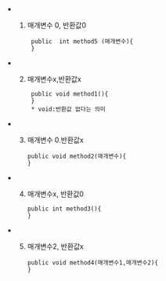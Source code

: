 + 1. 매개변수 0, 반환값0
        
          public  int method5 (매개변수){ 
          }
+ 2. 매개변수x,반환값x

          public void method1(){
          }
          * void:반환값 없다는 의미

+ 3. 매개변수 0.반환값x         
              
         public void method2(매개변수){
         }

 +  4. 매개변수x, 반환값0

           public int method3(){
           }   

 + 5. 매개변수2, 반환값x

          public void method4(매개변수1,매개변수2){
          }  